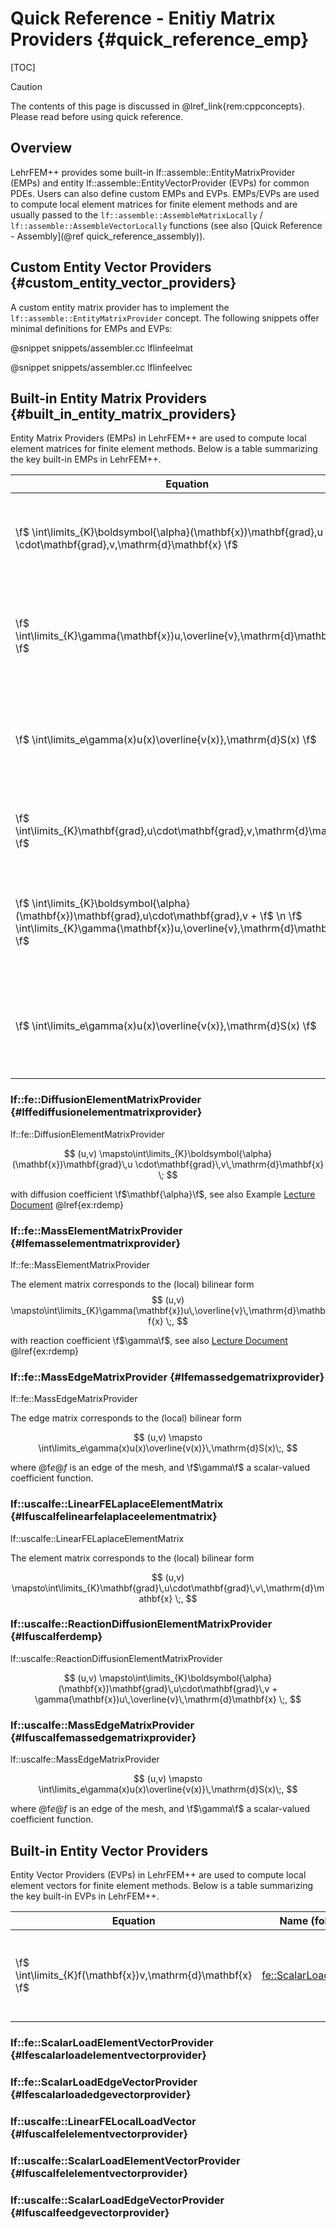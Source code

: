 # Quick Reference - Enitiy Matrix Providers {#quick_reference_emp}

[TOC]

> [!caution]
> The contents of this page is discussed in @lref_link{rem:cppconcepts}. Please read before using quick reference.

## Overview

LehrFEM++ provides some built-in lf::assemble::EntityMatrixProvider (EMPs) and entity lf::assemble::EntityVectorProvider (EVPs) for common PDEs. Users can also define custom EMPs and EVPs. EMPs/EVPs are used to compute local element matrices for finite element methods and are usually passed to the `lf::assemble::AssembleMatrixLocally` / `lf::assemble::AssembleVectorLocally` functions (see also [Quick Reference - Assembly](@ref quick_reference_assembly)).

## Custom Entity Vector Providers {#custom_entity_vector_providers}

A custom entity matrix provider has to implement the `lf::assemble::EntityMatrixProvider` concept. The following snippets offer minimal definitions for EMPs and EVPs:

@snippet snippets/assembler.cc lflinfeelmat

@snippet snippets/assembler.cc lflinfeelvec

## Built-in Entity Matrix Providers {#built_in_entity_matrix_providers}

<!-- TODO (barmstron): Write down quick specification of each EL/VE MP -->

<!-- Editor Note: Turn off word wrap to display table properly in Editor -->

Entity Matrix Providers (EMPs) in LehrFEM++ are used to compute local element matrices for finite element methods. Below is a table summarizing the key built-in EMPs in LehrFEM++.

| Equation                                                                                                                                                                        | Name (follow link for details)                                                  | Description                                                              |
| ------------------------------------------------------------------------------------------------------------------------------------------------------------------------------- | ------------------------------------------------------------------------------- | ------------------------------------------------------------------------ |
| \f$ \int\limits_{K}\boldsymbol{\alpha}(\mathbf{x})\mathbf{grad}\,u \cdot\mathbf{grad}\,v\,\mathrm{d}\mathbf{x} \f$                                                              | [fe::DiffusionElementMatrixProvider](#lffediffusionelementmatrixprovider)       | Computes the local stiffness matrix for the diffusion equation.          |
| \f$ \int\limits_{K}\gamma(\mathbf{x})u\,\overline{v}\,\mathrm{d}\mathbf{x} \f$                                                                                                  | [fe::MassElementMatrixProvider](#lfemasselementmatrixprovider)                  | Computes the local mass matrix for the reaction-diffusion equation.      |
| \f$ \int\limits_e\gamma(x)u(x)\overline{v(x)}\,\mathrm{d}S(x) \f$                                                                                                               | [fe::MassEdgeMatrixProvider](#lfemassedgematrixprovider)                        | Computes the local mass matrix for the reaction-diffusion equation.      |
| \f$ \int\limits_{K}\mathbf{grad}\,u\cdot\mathbf{grad}\,v\,\mathrm{d}\mathbf{x} \f$                                                                                              | [uscalfe::LinearFELaplaceElementMatrix](#lfuscalfelinearfelaplaceelementmatrix) | Computes the local stiffness matrix for the Laplace equation.            |
| \f$ \int\limits_{K}\boldsymbol{\alpha}(\mathbf{x})\mathbf{grad}\,u\cdot\mathbf{grad}\,v + \f$ \n \f$ \int\limits_{K}\gamma(\mathbf{x})u\,\overline{v}\,\mathrm{d}\mathbf{x} \f$ | [uscalfe::ReactionDiffusionElementMatrixProvider](#lfuscalferdemp)              | Computes the local stiffness matrix for the reaction-diffusion equation. |
| \f$ \int\limits_e\gamma(x)u(x)\overline{v(x)}\,\mathrm{d}S(x) \f$                                                                                                               | [uscale::MassEdgeMatrixProvider](#lfuscalfemassedgematrixprovider)              | Computes the local mass matrix for the reaction-diffusion equation.      |

### lf::fe::DiffusionElementMatrixProvider {#lffediffusionelementmatrixprovider}

lf::fe::DiffusionElementMatrixProvider

$$
    (u,v) \mapsto\int\limits_{K}\boldsymbol{\alpha}(\mathbf{x})\mathbf{grad}\,u
          \cdot\mathbf{grad}\,v\,\mathrm{d}\mathbf{x}
 \;
$$

with diffusion coefficient \f$\mathbf{\alpha}\f$, see also Example [Lecture Document](https://www.sam.math.ethz.ch/~grsam/NUMPDEFL/NUMPDE.pdf) @lref{ex:rdemp}

### lf::fe::MassElementMatrixProvider {#lfemasselementmatrixprovider}

lf::fe::MassElementMatrixProvider

The element matrix corresponds to the (local) bilinear form
$$
    (u,v)
 \mapsto\int\limits_{K}\gamma(\mathbf{x})u\,\overline{v}\,\mathrm{d}\mathbf{x}
 \;,
$$

with reaction coefficient \f$\gamma\f$, see also [Lecture Document](https://www.sam.math.ethz.ch/~grsam/NUMPDEFL/NUMPDE.pdf) @lref{ex:rdemp}

### lf::fe::MassEdgeMatrixProvider {#lfemassedgematrixprovider}

lf::fe::MassEdgeMatrixProvider

The edge matrix corresponds to the (local) bilinear form

$$
    (u,v) \mapsto \int\limits_e\gamma(x)u(x)\overline{v(x)}\,\mathrm{d}S(x)\;,
 $$

where @f$e@f$ is an edge of the mesh, and \f$\gamma\f$ a scalar-valued coefficient function.

### lf::uscalfe::LinearFELaplaceElementMatrix {#lfuscalfelinearfelaplaceelementmatrix}

lf::uscalfe::LinearFELaplaceElementMatrix

The element matrix corresponds to the (local) bilinear form

$$
    (u,v)
 \mapsto\int\limits_{K}\mathbf{grad}\,u\cdot\mathbf{grad}\,v\,\mathrm{d}\mathbf{x}
 \;,
$$


### lf::uscalfe::ReactionDiffusionElementMatrixProvider {#lfuscalferdemp}

lf::uscalfe::ReactionDiffusionElementMatrixProvider


$$
    (u,v) \mapsto\int\limits_{K}\boldsymbol{\alpha}(\mathbf{x})\mathbf{grad}\,u\cdot\mathbf{grad}\,v +
    \gamma(\mathbf{x})u\,\overline{v}\,\mathrm{d}\mathbf{x}
 \;,
$$

### lf::uscalfe::MassEdgeMatrixProvider {#lfuscalfemassedgematrixprovider}

lf::uscalfe::MassEdgeMatrixProvider

$$
    (u,v) \mapsto \int\limits_e\gamma(x)u(x)\overline{v(x)}\,\mathrm{d}S(x)\;,
$$

where @f$e@f$ is an edge of the mesh, and \f$\gamma\f$ a scalar-valued coefficient function.

## Built-in Entity Vector Providers

Entity Vector Providers (EVPs) in LehrFEM++ are used to compute local element vectors for finite element methods. Below is a table summarizing the key built-in EVPs in LehrFEM++.

| Equation                                                    | Name (follow link for details)                                             | Description                                                       |
| ----------------------------------------------------------- | -------------------------------------------------------------------------- | ----------------------------------------------------------------- |
| \f$ \int\limits_{K}f(\mathbf{x})v\,\mathrm{d}\mathbf{x} \f$ | [fe::ScalarLoadElementVectorProvider](#lfescalarloadelementvectorprovider) | Computes the local load vector for the scalar load on an element. |

### lf::fe::ScalarLoadElementVectorProvider {#lfescalarloadelementvectorprovider}
### lf::fe::ScalarLoadEdgeVectorProvider {#lfescalarloadedgevectorprovider}
### lf::uscalfe::LinearFELocalLoadVector {#lfuscalfelelementvectorprovider}
### lf::uscalfe::ScalarLoadElementVectorProvider {#lfuscalfelelementvectorprovider}
### lf::uscalfe::ScalarLoadEdgeVectorProvider {#lfuscalfeedgevectorprovider}
